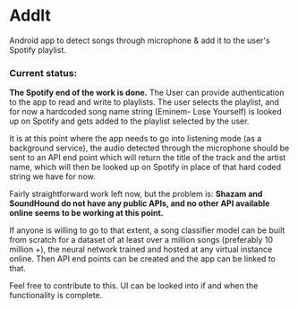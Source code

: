 # AddIt
Android app to detect songs through microphone &amp; add it to the user's Spotify playlist.


### Current status:

**The Spotify end of the work is done.** The User can provide authentication to the app to read and write to playlists.
The user selects the playlist, and for now a hardcoded song name string (Eminem- Lose Yourself) is looked up on Spotify and gets added to the playlist selected by the user.

It is at this point where the app needs to go into listening mode (as a background service), the audio detected through the microphone should be sent to an API end point which will return the title of the track and the artist name, which will then be looked up on Spotify in place of that hard coded string we have for now.

Fairly straightforward work left now, but the problem is: **Shazam and SoundHound do not have any public APIs, and no other API available online seems to be working at this point.**

If anyone is willing to go to that extent, a song classifier model can be built from scratch for a dataset of at least over a million songs (preferably 10 million +), the neural network trained and hosted at any virtual instance online. Then API end points can be created and the app can be linked to that.

Feel free to contribute to this. UI can be looked into if and when the functionality is complete.
